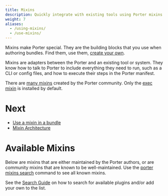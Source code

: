 ```yaml
---
title: Mixins
description: Quickly integrate with existing tools using Porter mixins
weight: 7
aliases:
  - /using-mixins/
  - /use-mixins/
---
```


Mixins make Porter special. They are the building blocks that you use when authoring bundles. Find them, use them, [create your own](/mixin-dev-guide/).

Mixins are adapters between the Porter and an existing tool or system. They know how to talk to Porter to include everything
they need to run, such as a CLI or config files, and how to execute their steps in the Porter manifest.

There are [many mixins](/mixins/) created by the Porter community.
Only the [exec mixin](/mixins/exec/) is installed by default.

# Next

- [Use a mixin in a bundle](/author-bundles/#mixins)
- [Mixin Architecture](/docs/how-to-guides/work-with-mixins/)

# Available Mixins

Below are mixins that are either maintained by the Porter authors, or are community mixins that are known to be well-maintained.
Use the [porter mixins search](/cli/porter_mixins_search) command to see all known mixins.

See the [Search Guide][search-guide] on how to search for available plugins and/or
add your own to the list.

[search-guide]: /package-search/
